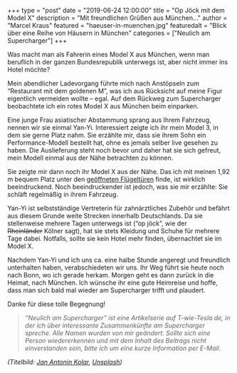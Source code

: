 +++
type = "post"
date = "2019-06-24 12:00:00"
title = "Op Jöck mit dem Model X"
description = "Mit freundlichen Grüßen aus München…"
author = "Marcel Kraus"
featured = "haeuser-in-muenchen.jpg"
featuredalt = "Blick über eine Reihe von Häusern in München"
categories = ["Neulich am Supercharger"]
+++

Was macht man als Fahrerin eines Model X aus München, wenn man beruflich in der ganzen Bundesrepublik unterwegs ist, aber nicht immer ins Hotel möchte?

Mein abendlicher Ladevorgang führte mich nach Anstöpseln zum “Restaurant mit dem goldenen M”, was ich aus Rücksicht auf meine Figur eigentlich vermeiden wollte – egal. Auf dem Rückweg zum Supercharger beobachtete ich ein rotes Model X aus München beim einparken.

Eine junge Frau asiatischer Abstammung sprang aus Ihrem Fahrzeug, nennen wir sie einmal Yan-Yi. Interessiert zeigte ich ihr mein Model 3, in dem sie gerne Platz nahm. Sie erzählte mir, dass sie ihrem Sohn ein Performance-Modell bestellt hat, ohne es jemals selber live gesehen zu haben. Die Auslieferung steht noch bevor und daher hat sie sich gefreut, mein Modell einmal aus der Nähe betrachten zu können.

Sie zeigte mir dann noch ihr Model X aus der Nähe. Das ich mit meinen 1,92 m bequem Platz unter den [geöffneten Flügeltüren](https://de.wikipedia.org/wiki/Flügeltür) finde, ist wirklich beeindruckend. Noch beeindruckender ist jedoch, was sie mir erzählte: Sie schläft regelmäßig in ihrem Fahrzeug.

Yan-Yi ist selbstständige Vertreterin für zahnärztliches Zubehör und befährt aus diesem Grunde weite Strecken innerhalb Deutschlands. Da sie stellenweise mehrere Tagen unterwegs ist (“op jöck”, wie der ~~Rheinländer~~ Kölner sagt), hat sie stets Kleidung und Schuhe für mehrere Tage dabei. Notfalls, sollte sie kein Hotel mehr finden, übernachtet sie im Model X.

Nachdem Yan-Yi und ich uns ca. eine halbe Stunde angeregt und freundlich unterhalten haben, verabschiedeten wir uns. Ihr Weg führt sie heute noch nach Bonn, wo ich gerade herkam. Morgen geht es dann zurück in die Heimat, nach München. Ich wünsche ihr eine gute Heimreise und hoffe, dass man sich bald mal wieder am Supercharger trifft und plaudert.

Danke für diese tolle Begegnung!

> *“Neulich am Supercharger” ist eine Artikelserie auf T-wie-Tesla.de, in der ich über interessante Zusammenkünfte am Supercharger spreche. Alle Namen wurden von mir geändert. Sollte sich eine Person wiedererkennen und mit dem Inhalt des Beitrags nicht einverstanden sein, bitte ich um eine kurze Information per E-Mail.*

*(Titelbild: [Jan Antonin Kolar](https://unsplash.com/@jankolar?utm_source=unsplash&utm_medium=referral&utm_content=creditCopyText), [Unsplash](https://unsplash.com/search/photos/tesla?utm_source=unsplash&utm_medium=referral&utm_content=creditCopyText))*
